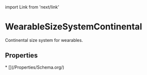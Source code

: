 import Link from 'next/link'

# WearableSizeSystemContinental

Continental size system for wearables.

## Properties

<Grid>
* [](/Properties/Schema.org/)

</Grid>


